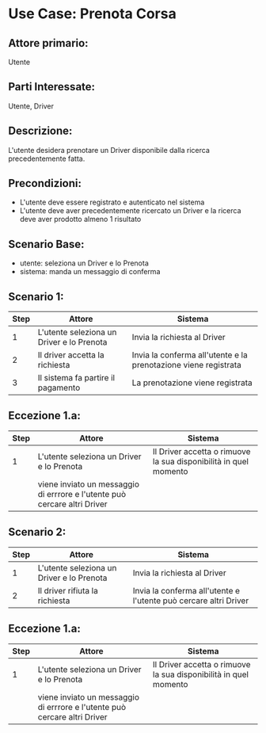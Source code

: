 # Use Case: Prenota Corsa

## Attore primario: 
Utente

## Parti Interessate: 
Utente, Driver

## Descrizione: 
L'utente desidera prenotare un Driver disponibile dalla ricerca precedentemente fatta.

## Precondizioni: 
- L'utente deve essere registrato e autenticato nel sistema
- L'utente deve aver precedentemente ricercato un Driver e la ricerca deve aver prodotto almeno 1 risultato

## Scenario Base:
- utente: seleziona un Driver e lo Prenota
- sistema: manda un messaggio di conferma

## Scenario 1:

| Step | Attore |Sistema |
|---|--------|-------|
| 1 | L'utente seleziona un Driver e lo Prenota | Invia la richiesta al Driver |
| 2 | Il driver accetta la richiesta | Invia la conferma all'utente e la prenotazione viene registrata|
| 3 | Il sistema fa partire il pagamento | La prenotazione viene registrata|

## Eccezione 1.a:

| Step | Attore |Sistema |
|---|--------|-------|
| 1 | L'utente seleziona un Driver e lo Prenota | Il Driver accetta o rimuove la sua disponibilità in quel momento|
|  | viene inviato un messaggio di errrore e l'utente può cercare altri Driver| |

## Scenario 2:

| Step | Attore |Sistema |
|---|--------|-------|
| 1 | L'utente seleziona un Driver e lo Prenota | Invia la richiesta al Driver |
| 2 | Il driver rifiuta la richiesta | Invia la conferma all'utente e l'utente può cercare altri Driver|

## Eccezione 1.a:

| Step | Attore |Sistema |
|---|--------|-------|
| 1 | L'utente seleziona un Driver e lo Prenota | Il Driver accetta o rimuove la sua disponibilità in quel momento|
|  | viene inviato un messaggio di errrore e l'utente può cercare altri Driver| |